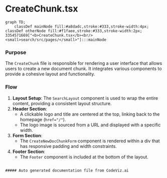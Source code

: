 # CreateChunk.tsx

```mermaid
graph TD;
    classDef mainNode fill:#a8dadc,stroke:#333,stroke-width:4px;
classDef otherNode fill:#f1faee,stroke:#333,stroke-width:2px;
3354571669["<b>CreateChunk.tsx</b><br/><small>search/src/pages/</small>"]:::mainNode

```
### Purpose
The `CreateChunk` file is responsible for rendering a user interface that allows users to create a new document chunk. It integrates various components to provide a cohesive layout and functionality.

### Flow
1. **Layout Setup**: The `SearchLayout` component is used to wrap the entire content, providing a consistent layout structure.
2. **Header Section**: 
   - A clickable logo and title are centered at the top, linking back to the homepage (`href="/"`).
   - The logo image is sourced from a URL and displayed with a specific width.
3. **Form Section**: 
   - The `CreateNewDocChunkForm` component is rendered within a div that has responsive padding and width constraints.
4. **Footer Section**: 
   - The `Footer` component is included at the bottom of the layout.
```

##### Auto generated documentation file from CodeViz.ai
